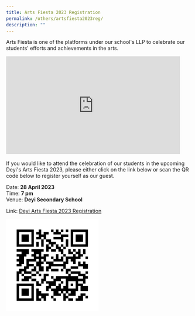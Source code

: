 ```yaml
---
title: Arts Fiesta 2023 Registration
permalink: /others/artsfiesta2023reg/
description: ""
---
```

Arts Fiesta is one of the platforms under our school's LLP to celebrate our students' efforts and achievements in the arts.

<iframe width="475" height="267" src="https://www.youtube.com/embed/kNj7M9cbqE4" title="Arts Fiesta 2023 (Promo Video)" frameborder="0" allow="accelerometer; autoplay; clipboard-write; encrypted-media; gyroscope; picture-in-picture; web-share" allowfullscreen></iframe>

If you would like to attend the celebration of our students in the upcoming Deyi's Arts Fiesta 2023, please either click on the link below or scan the QR code below to register yourself as our guest.

Date: **28 April 2023** <br>
Time: **7 pm** <br>
Venue: **Deyi Secondary School**

Link: [Deyi Arts Fiesta 2023 Registration](https://forms.gle/ixVRAc7LCoRGo7vo8)

<img src="/images/Main%20Page%20(Announcements)/2023%20Arts%20Fiesta%20Reg.png" style="width:50%">
